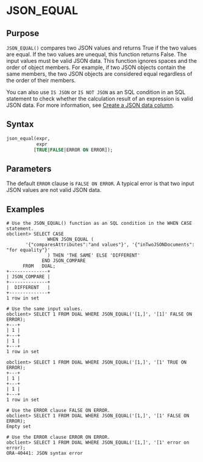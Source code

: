 # JSON_EQUAL

## Purpose

`JSON_EQUAL()` compares two JSON values and returns True if the two values are equal. If the two values are unequal, this function returns False. The input values must be valid JSON data. This function ignores spaces and the order of object members. For example, if two JSON objects contain the same members, the two JSON objects are considered equal regardless of the order of their members.

You can also use `IS JSON` or `IS NOT JSON` as an SQL condition in an SQL statement to check whether the calculation result of an expression is valid JSON data. For more information, see [Create a JSON data column](../../../../300.basic-elements-of-oracle-mode/100.built-in-data-types-of-oracle-mode/1000.json-formatted-data-type-oracle-mode/200.create-json-data-type-columns-of-oracle-mode.md).

## Syntax

```sql
json_equal(expr,
           expr
          [TRUE|FALSE|ERROR ON ERROR]);
```

## Parameters

The default `ERROR` clause is `FALSE ON ERROR`. A typical error is that two input JSON values are not valid JSON data.

## Examples

```shell
# Use the JSON_EQUAL() function as an SQL condition in the WHEN CASE statement.
obclient> SELECT CASE
               WHEN JSON_EQUAL (
       '{"comparesAttributes":"and values"}', '{"inTwoJSONDocuments": "for equality"}'
               ) THEN 'THE SAME' ELSE 'DIFFERENT'
             END JSON_COMPARE
      FROM   DUAL;
+--------------+
| JSON_COMPARE |
+--------------+
|  DIFFERENT   |
+--------------+
1 row in set

# Use the same input values.
obclient> SELECT 1 FROM DUAL WHERE JSON_EQUAL('[1,]', '[1]' FALSE ON ERROR);
+---+
| 1 |
+---+
| 1 |
+---+
1 row in set

obclient> SELECT 1 FROM DUAL WHERE JSON_EQUAL('[1,]', '[1' TRUE ON ERROR);
+---+
| 1 |
+---+
| 1 |
+---+
1 row in set

# Use the ERROR clause FALSE ON ERROR.
obclient> SELECT 1 FROM DUAL WHERE JSON_EQUAL('[1,]', '[1' FALSE ON ERROR);
Empty set

# Use the ERROR clause ERROR ON ERROR.
obclient> SELECT 1 FROM DUAL WHERE JSON_EQUAL('[1,]', '[1' error on error);
ORA-40441: JSON syntax error
```
